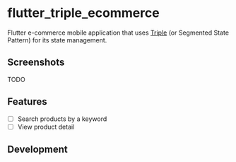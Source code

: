 # flutter_triple_ecommerce

Flutter e-commerce mobile application that uses [Triple](https://triple.flutterando.com.br) (or Segmented State Pattern) for its state management.

## Screenshots

TODO

## Features

- [ ] Search products by a keyword
- [ ] View product detail

## Development

